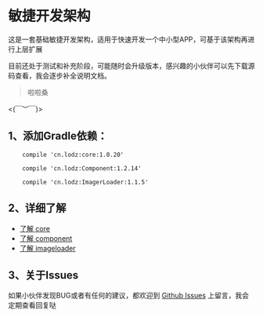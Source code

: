 # 敏捷开发架构
这是一套基础敏捷开发架构，适用于快速开发一个中小型APP，可基于该架构再进行上层扩展

目前还处于测试和补充阶段，可能随时会升级版本，感兴趣的小伙伴可以先下载源码查看，我会逐步补全说明文档。
> 啦啦桑

<(￣︶￣)>

## 1、添加Gradle依赖：
```
    compile 'cn.lodz:core:1.0.20'
```
```
    compile 'cn.lodz:Component:1.2.14'
```
```
    compile 'cn.lodz:ImagerLoader:1.1.5'
```
## 2、详细了解
- [了解 core](https://github.com/LZ9/AgileDev/blob/master/core/readme_core.md)
- [了解 component](https://github.com/LZ9/AgileDev/blob/master/component/readme_component.md)
- [了解 imageloader](https://github.com/LZ9/AgileDev/blob/master/imageloader/readme_imageloader.md)
## 3、关于Issues
如果小伙伴发现BUG或者有任何的建议，都欢迎到 [Github Issues](https://github.com/LZ9/AgileDev/issues) 上留言，我会定期查看回复哒



